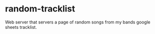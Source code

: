 # random-tracklist
Web server that servers a page of random songs from my bands google sheets tracklist.
